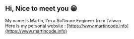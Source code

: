 ## Hi, Nice to meet you 😁

My name is Martin, I'm a Software Engineer from Taiwan<br>
Here is my personal website : [https://www.martincode.info](https://www.martincode.info)


